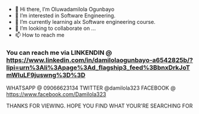 - 👋 Hi there, I’m Oluwadamilola Ogunbayo
- 👀 I’m interested in Software Engineering.
- 🌱 I’m currently learning alx Software engineering course.
- 💞️ I’m looking to collaborate on ...
- 📫 How to reach me 
### You can reach me via LINKENDIN @ https://www.linkedin.com/in/damilolaogunbayo-a6542825b/?lipi=urn%3Ali%3Apage%3Ad_flagship3_feed%3BbnxDrkJoTmWIuLF9juswng%3D%3D 
WHATSAPP @ 09066623134
TWITTER @damilola323
FACEBOOK @ https://www.facebook.com/Damilola323

THANKS FOR VIEWING. HOPE YOU FIND WHAT YOUR'RE SEARCHING FOR
